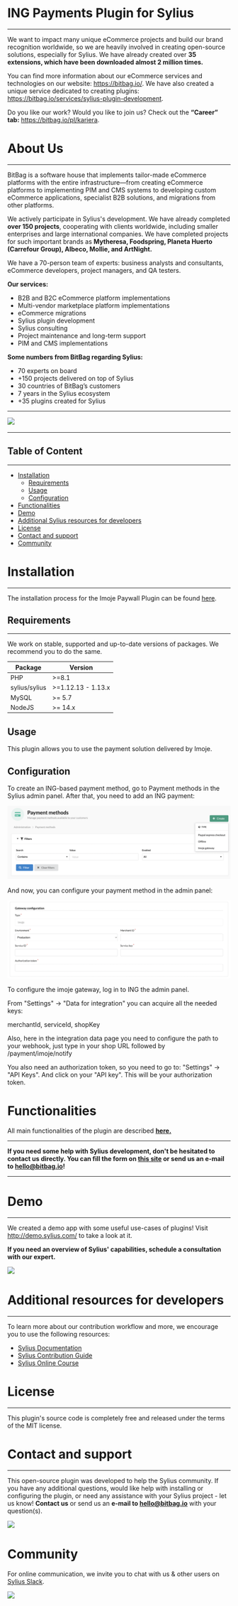
# ING Payments Plugin for Sylius
----

We want to impact many unique eCommerce projects and build our brand recognition worldwide, so we are heavily involved in creating open-source solutions, especially for Sylius. We have already created over **35 extensions, which have been downloaded almost 2 million times.**

You can find more information about our eCommerce services and technologies on our website: https://bitbag.io/. We have also created a unique service dedicated to creating plugins: https://bitbag.io/services/sylius-plugin-development. 

Do you like our work? Would you like to join us? Check out the **“Career” tab:** https://bitbag.io/pl/kariera. 

# About Us 
---

BitBag is a software house that implements tailor-made eCommerce platforms with the entire infrastructure—from creating eCommerce platforms to implementing PIM and CMS systems to developing custom eCommerce applications, specialist B2B solutions, and migrations from other platforms.

We actively participate in Sylius's development. We have already completed **over 150 projects**, cooperating with clients worldwide, including smaller enterprises and large international companies. We have completed projects for such important brands as **Mytheresa, Foodspring, Planeta Huerto (Carrefour Group), Albeco, Mollie, and ArtNight.**

We have a 70-person team of experts: business analysts and consultants, eCommerce developers, project managers, and QA testers.

**Our services:**
* B2B and B2C eCommerce platform implementations
* Multi-vendor marketplace platform implementations
* eCommerce migrations
* Sylius plugin development
* Sylius consulting
* Project maintenance and long-term support
* PIM and CMS implementations

**Some numbers from BitBag regarding Sylius:**
* 70 experts on board 
* +150 projects delivered on top of Sylius
* 30 countries of BitBag’s customers
* 7 years in the Sylius ecosystem
* +35 plugins created for Sylius

---
[![](https://bitbag.io/wp-content/uploads/2024/09/badges-sylius.png)](https://bitbag.io/contact-us/?utm_source=github&utm_medium=referral&utm_campaign=plugins_elasticsearch) 

---


## Table of Content

***


* [Installation](#installation)
    * [Requirements](#requirements)
    * [Usage](#usage)
    * [Configuration](#configuration)
* [Functionalities](#functionalities)
* [Demo](#demo)
* [Additional Sylius resources for developers](#additional-resources-for-developers)
* [License](#license)
* [Contact and support](#contact-and-support)
* [Community](#community)

# Installation
----
The installation process for the Imoje Paywall Plugin can be found [here](doc/installation.md).

## Requirements
---
We work on stable, supported and up-to-date versions of packages. We recommend you to do the same.

| Package       | Version             |
|---------------|---------------------|
| PHP           | \>=8.1              |
| sylius/sylius | \>=1.12.13 - 1.13.x |
| MySQL         | \>= 5.7             |
| NodeJS        | \>= 14.x            |

## Usage

This plugin allows you to use the payment solution delivered by Imoje.


## Configuration

To create an ING-based payment method, go to Payment methods in the Sylius admin panel.
After that, you need to add an ING payment:

![Screenshot showing payment method config in admin](doc/create_ing_method.png)

And now, you can configure your payment method in the admin panel:

![Screenshot showing payment method config in admin](doc/payment_method_config.png)


To configure the imoje gateway, log in to ING the admin panel.

From "Settings" -> "Data for integration" you can acquire all the needed keys:

merchantId, serviceId, shopKey

Also, here in the integration data page you need to configure the path to your webhook, just type in your shop URL followed by /payment/imoje/notify

You also need an authorization token, so you need to go to: "Settings" -> "API Keys". And click on your "API key". This will be your authorization token.

# Functionalities

All main functionalities of the plugin are described **[here.](doc/functionalities.md)**

---

**If you need some help with Sylius development, don't be hesitated to contact us directly. You can fill the form on [this site](https://bitbag.io/contact-us/?utm_source=github&utm_medium=referral&utm_campaign=plugins_mollie) or send us an e-mail to hello@bitbag.io!**

---
# Demo 

---
We created a demo app with some useful use-cases of plugins! Visit http://demo.sylius.com/ to take a look at it.

**If you need an overview of Sylius' capabilities, schedule a consultation with our expert.**

[![](https://bitbag.io/wp-content/uploads/2020/10/button_free_consulatation-1.png)](https://bitbag.io/contact-us/?utm_source=github&utm_medium=referral&utm_campaign=plugins_mollie)

# Additional resources for developers
---
To learn more about our contribution workflow and more, we encourage you to use the following resources:
* [Sylius Documentation](https://docs.sylius.com/en/latest/)
* [Sylius Contribution Guide](https://docs.sylius.com/en/latest/contributing/)
* [Sylius Online Course](https://sylius.com/online-course/)

# License
---

This plugin's source code is completely free and released under the terms of the MIT license.

[//]: # (These are reference links used in the body of this note and get stripped out when the markdown processor does its job. There is no need to format nicely because it shouldn't be seen.)

# Contact and support 
---
This open-source plugin was developed to help the Sylius community. If you have any additional questions, would like help with installing or configuring the plugin, or need any assistance with your Sylius project - let us know! **Contact us** or send us an **e-mail to hello@bitbag.io** with your question(s).

[![](https://bitbag.io/wp-content/uploads/2020/10/button-contact.png)](https://bitbag.io/contact-us/?utm_source=github&utm_medium=referral&utm_campaign=plugins_ing)

# Community
For online communication, we invite you to chat with us & other users on [Sylius Slack](https://sylius-devs.slack.com/).

[![](https://bitbag.io/wp-content/uploads/2024/09/badges-partners.png)](https://bitbag.io/contact-us/?utm_source=github&utm_medium=referral&utm_campaign=plugins_mollie)
